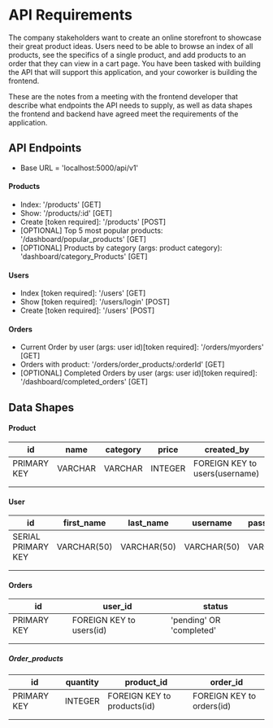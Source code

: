 # API Requirements

The company stakeholders want to create an online storefront to showcase their great product ideas. Users need to be able to browse an index of all products, see the specifics of a single product, and add products to an order that they can view in a cart page. You have been tasked with building the API that will support this application, and your coworker is building the frontend.

These are the notes from a meeting with the frontend developer that describe what endpoints the API needs to supply, as well as data shapes the frontend and backend have agreed meet the requirements of the application.

## API Endpoints

- Base URL = 'localhost:5000/api/v1'

#### Products

- Index: '/products' [GET]
- Show: '/products/:id' [GET]
- Create [token required]: '/products' [POST]
- [OPTIONAL] Top 5 most popular products: '/dashboard/popular_products' [GET]
- [OPTIONAL] Products by category (args: product category): 'dashboard/category_Products' [GET]

#### Users

- Index [token required]: '/users' [GET]
- Show [token required]: '/users/login' [POST]
- Create [token required]: '/users' [POST]

#### Orders

- Current Order by user (args: user id)[token required]: '/orders/myorders' [GET]
- Orders with product: '/orders/order_products/:orderId' [GET]
- [OPTIONAL] Completed Orders by user (args: user id)[token required]: '/dashboard/completed_orders' [GET]

## Data Shapes

#### Product

| id          | name    | category | price   | created_by                     |
| ----------- | ------- | -------- | ------- | ------------------------------ |
| PRIMARY KEY | VARCHAR | VARCHAR  | INTEGER | FOREIGN KEY to users(username) |
|             |         |          |         |                                |
|             |         |          |         |                                |

#### User

| id                 | first_name  | last_name   | username    | password |
| ------------------ | ----------- | ----------- | ----------- | -------- |
| SERIAL PRIMARY KEY | VARCHAR(50) | VARCHAR(50) | VARCHAR(50) | VARCHAR  |
|                    |             |             |             |          |
|                    |             |             |             |          |

#### Orders

| id          | user_id                  | status                   |
| ----------- | ------------------------ | ------------------------ |
| PRIMARY KEY | FOREIGN KEY to users(id) | 'pending' OR 'completed' |
|             |                          |                          |
|             |                          |                          |

##### Order_products

| id          | quantity | product_id                  | order_id                  |
| ----------- | -------- | --------------------------- | ------------------------- |
| PRIMARY KEY | INTEGER  | FOREIGN KEY to products(id) | FOREIGN KEY to orders(id) |
|             |          |                             |                           |
|             |          |                             |                           |
